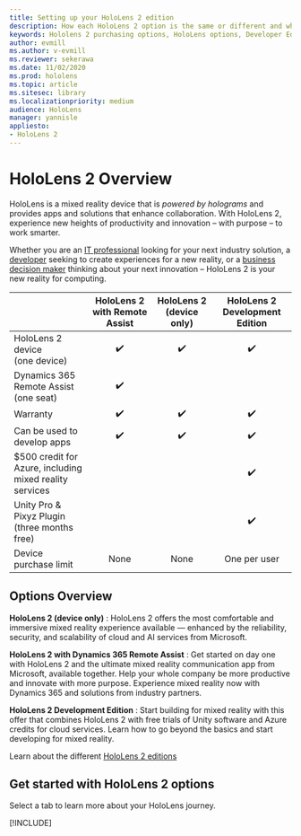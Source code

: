 ```yaml
---
title: Setting up your HoloLens 2 edition
description: How each HoloLens 2 option is the same or different and what to do after getting one.
keywords: Hololens 2 purchasing options, HoloLens options, Developer Edition
author: evmill
ms.author: v-evmill
ms.reviewer: sekerawa
ms.date: 11/02/2020
ms.prod: hololens
ms.topic: article
ms.sitesec: library
ms.localizationpriority: medium
audience: HoloLens
manager: yannisle
appliesto:
- HoloLens 2
---
```


# HoloLens 2 Overview

HoloLens is a mixed reality device that is *powered by holograms* and provides apps and solutions that enhance collaboration. With HoloLens 2, experience new heights of productivity and innovation – with purpose – to work smarter.

Whether you are an [IT professional](https://www.microsoft.com/hololens/apps) looking for your next industry solution, a [developer](https://www.microsoft.com/hololens/developers) seeking to create experiences for a new reality, or a [business decision maker](https://www.microsoft.com/hololens/apps) thinking about your next innovation – HoloLens 2 is your new reality for computing. 

|                                                         | HoloLens 2 with Remote Assist | HoloLens 2 (device only) | HoloLens 2 Development Edition |
|---------------------------------------------------------|:-----------------------------:|:------------------------:|:------------------------------:|
| HoloLens 2 device <br>(one device)                      |               ✔️               |             ✔️            |                ✔️               |
| Dynamics 365 Remote Assist<br>(one seat)                |               ✔️               |                          |                                |
| Warranty                                                |               ✔️               |             ✔️            |                ✔️               |
| Can be used to develop apps                                 |               ✔️               |             ✔️            |                ✔️               |
| $500 credit for Azure, including mixed reality services |                               |                          |                ✔️               |
| Unity Pro & Pixyz Plugin <br>(three months free)        |                               |                          |                ✔️               |
| Device purchase limit                                   |              None             |           None           |          One per user          |

## Options Overview

**HoloLens 2 (device only)** : HoloLens 2 offers the most comfortable and immersive mixed reality experience available — enhanced by the reliability, security, and scalability of cloud and AI services from Microsoft.

**HoloLens 2 with Dynamics 365 Remote Assist** : Get started on day one with HoloLens 2 and the ultimate mixed reality communication app from Microsoft, available together. Help your whole company be more productive and innovate with more purpose. Experience mixed reality now with Dynamics 365 and solutions from industry partners.

**HoloLens 2 Development Edition** : Start building for mixed reality with this offer that combines HoloLens 2 with free trials of Unity software and Azure credits for cloud services. Learn how to go beyond the basics and start developing for mixed reality.

Learn about the different [HoloLens 2 editions](https://www.microsoft.com/hololens/buy)

## Get started with HoloLens 2 options
Select a tab to learn more about your HoloLens journey. 

[!INCLUDE[](includes/options-overview.md)]

